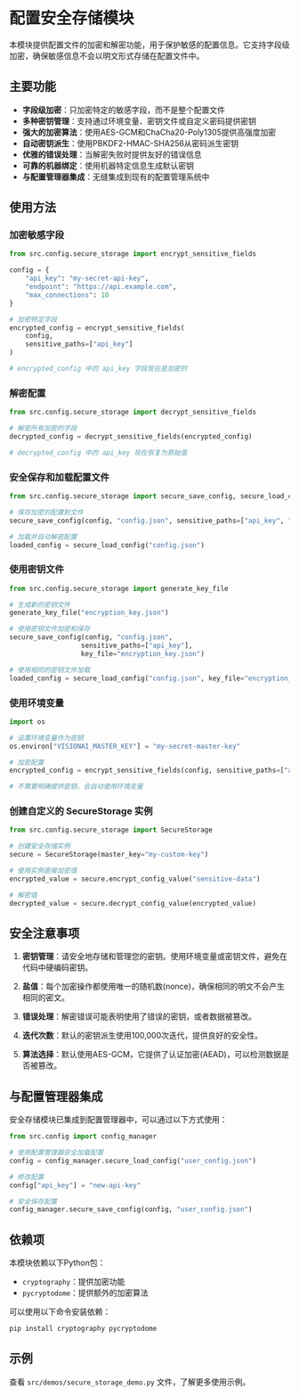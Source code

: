 # 配置安全存储模块

本模块提供配置文件的加密和解密功能，用于保护敏感的配置信息。它支持字段级加密，确保敏感信息不会以明文形式存储在配置文件中。

## 主要功能

- **字段级加密**：只加密特定的敏感字段，而不是整个配置文件
- **多种密钥管理**：支持通过环境变量、密钥文件或自定义密码提供密钥
- **强大的加密算法**：使用AES-GCM和ChaCha20-Poly1305提供高强度加密
- **自动密钥派生**：使用PBKDF2-HMAC-SHA256从密码派生密钥
- **优雅的错误处理**：当解密失败时提供友好的错误信息
- **可靠的机器绑定**：使用机器特定信息生成默认密钥
- **与配置管理器集成**：无缝集成到现有的配置管理系统中

## 使用方法

### 加密敏感字段

```python
from src.config.secure_storage import encrypt_sensitive_fields

config = {
    "api_key": "my-secret-api-key",
    "endpoint": "https://api.example.com",
    "max_connections": 10
}

# 加密特定字段
encrypted_config = encrypt_sensitive_fields(
    config, 
    sensitive_paths=["api_key"]
)

# encrypted_config 中的 api_key 字段现在是加密的
```

### 解密配置

```python
from src.config.secure_storage import decrypt_sensitive_fields

# 解密所有加密的字段
decrypted_config = decrypt_sensitive_fields(encrypted_config)

# decrypted_config 中的 api_key 现在恢复为原始值
```

### 安全保存和加载配置文件

```python
from src.config.secure_storage import secure_save_config, secure_load_config

# 保存加密的配置到文件
secure_save_config(config, "config.json", sensitive_paths=["api_key", "password"])

# 加载并自动解密配置
loaded_config = secure_load_config("config.json")
```

### 使用密钥文件

```python
from src.config.secure_storage import generate_key_file

# 生成新的密钥文件
generate_key_file("encryption_key.json")

# 使用密钥文件加密和保存
secure_save_config(config, "config.json", 
                  sensitive_paths=["api_key"], 
                  key_file="encryption_key.json")

# 使用相同的密钥文件加载
loaded_config = secure_load_config("config.json", key_file="encryption_key.json")
```

### 使用环境变量

```python
import os

# 设置环境变量作为密钥
os.environ["VISIONAI_MASTER_KEY"] = "my-secret-master-key"

# 加密配置
encrypted_config = encrypt_sensitive_fields(config, sensitive_paths=["api_key"])

# 不需要明确提供密钥，会自动使用环境变量
```

### 创建自定义的 SecureStorage 实例

```python
from src.config.secure_storage import SecureStorage

# 创建安全存储实例
secure = SecureStorage(master_key="my-custom-key")

# 使用实例直接加密值
encrypted_value = secure.encrypt_config_value("sensitive-data")

# 解密值
decrypted_value = secure.decrypt_config_value(encrypted_value)
```

## 安全注意事项

1. **密钥管理**：请安全地存储和管理您的密钥。使用环境变量或密钥文件，避免在代码中硬编码密钥。

2. **盐值**：每个加密操作都使用唯一的随机数(nonce)，确保相同的明文不会产生相同的密文。

3. **错误处理**：解密错误可能表明使用了错误的密钥，或者数据被篡改。

4. **迭代次数**：默认的密钥派生使用100,000次迭代，提供良好的安全性。

5. **算法选择**：默认使用AES-GCM，它提供了认证加密(AEAD)，可以检测数据是否被篡改。

## 与配置管理器集成

安全存储模块已集成到配置管理器中，可以通过以下方式使用：

```python
from src.config import config_manager

# 使用配置管理器安全加载配置
config = config_manager.secure_load_config("user_config.json")

# 修改配置
config["api_key"] = "new-api-key"

# 安全保存配置
config_manager.secure_save_config(config, "user_config.json")
```

## 依赖项

本模块依赖以下Python包：

- `cryptography`：提供加密功能
- `pycryptodome`：提供额外的加密算法

可以使用以下命令安装依赖：

```bash
pip install cryptography pycryptodome
```

## 示例

查看 `src/demos/secure_storage_demo.py` 文件，了解更多使用示例。 
